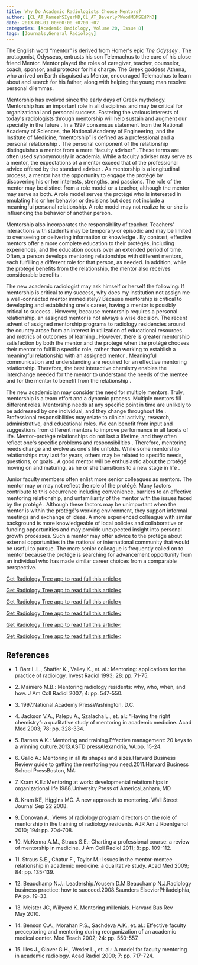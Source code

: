 ```yaml
---
title: Why Do Academic Radiologists Choose Mentors?
author: [CL_AT_RameshSIyerMD,CL_AT_BeverlyPWoodMDMSEdPhD]
date: 2013-08-01 00:00:00 +0700 +07
categories: [Academic Radiology, Volume 20, Issue 8]
tags: [Journals,General Radiology]
---
```

The English word “mentor” is derived from Homer's epic _The Odyssey_ . The protagonist, Odysseus, entrusts his son Telemachus to the care of his close friend Mentor. Mentor played the roles of caregiver, teacher, counselor, coach, sponsor, and protector for his charge. The Greek goddess Athena, who arrived on Earth disguised as Mentor, encouraged Telemachus to learn about and search for his father, along with helping the young man resolve personal dilemmas.

Mentorship has evolved since the early days of Greek mythology. Mentorship has an important role in all disciplines and may be critical for organizational and personal success. Fostering the various interests of today's radiologists through mentorship will help sustain and augment our specialty in the future . In a 1997 consensus statement from the National Academy of Sciences, the National Academy of Engineering, and the Institute of Medicine, “mentorship” is defined as a professional and a personal relationship . The personal component of the relationship distinguishes a mentor from a mere “faculty adviser” . These terms are often used synonymously in academia. While a faculty adviser may serve as a mentor, the expectations of a mentor exceed that of the professional advice offered by the standard adviser . As mentorship is a longitudinal process, a mentor has the opportunity to engage the protégé by discovering his or her interests, strengths, and passions. The role of the mentor may be distinct from a role model or a teacher, although the mentor may serve as both. A role model serves the protégé who is interested in emulating his or her behavior or decisions but does not include a meaningful personal relationship. A role model may not realize he or she is influencing the behavior of another person.

Mentorship also incorporates the responsibility of teacher. Teachers' interactions with students may be temporary or episodic and may be limited to overseeing or delivering information or knowledge . By contrast, effective mentors offer a more complete education to their protégés, including experiences, and the education occurs over an extended period of time. Often, a person develops mentoring relationships with different mentors, each fulfilling a different role for that person, as needed. In addition, while the protégé benefits from the relationship, the mentor also receives considerable benefits .

The new academic radiologist may ask himself or herself the following: If mentorship is critical to my success, why does my institution not assign me a well-connected mentor immediately? Because mentorship is critical to developing and establishing one's career, having a mentor is possibly critical to success . However, because mentorship requires a personal relationship, an assigned mentor is not always a wise decision. The recent advent of assigned mentorship programs to radiology residencies around the country arose from an interest in utilization of educational resources and metrics of outcomes of learning . However, there is greater mentorship satisfaction by both the mentor and the protégé when the protégé chooses their mentor to fulfill a specific role, rather than working to establish a meaningful relationship with an assigned mentor . Meaningful communication and understanding are required for an effective mentoring relationship. Therefore, the best interactive chemistry enables the interchange needed for the mentor to understand the needs of the mentee and for the mentor to benefit from the relationship .

The new academician may consider the need for multiple mentors. Truly, mentorship is a team effort and a dynamic process. Multiple mentors fill different roles. Mentorship needs at any specific point in time are unlikely to be addressed by one individual, and they change throughout life . Professional responsibilities may relate to clinical activity, research, administrative, and educational roles. We can benefit from input and suggestions from different mentors to improve performance in all facets of life. Mentor–protégé relationships do not last a lifetime, and they often reflect one's specific problems and responsibilities . Therefore, mentoring needs change and evolve as one's life unfolds. While some mentorship relationships may last for years, others may be related to specific needs, questions, or goals . A good mentor will be enthusiastic about the protégé moving on and maturing, as he or she transitions to a new stage in life .

Junior faculty members often enlist more senior colleagues as mentors. The mentor may or may not reflect the role of the protégé. Many factors contribute to this occurrence including convenience, barriers to an effective mentoring relationship, and unfamiliarity of the mentor with the issues faced by the protégé . Although these factors may be unimportant when the mentor is within the protégé's working environment, they support informal meetings and exchange of ideas. A more experienced colleague with similar background is more knowledgeable of local policies and collaborative or funding opportunities and may provide unexpected insight into personal growth processes. Such a mentor may offer advice to the protégé about external opportunities in the national or international community that would be useful to pursue. The more senior colleague is frequently called on to mentor because the protégé is searching for advancement opportunity from an individual who has made similar career choices from a comparable perspective.

[Get Radiology Tree app to read full this article<](https://clinicalpub.com/app)

[Get Radiology Tree app to read full this article<](https://clinicalpub.com/app)

[Get Radiology Tree app to read full this article<](https://clinicalpub.com/app)

[Get Radiology Tree app to read full this article<](https://clinicalpub.com/app)

[Get Radiology Tree app to read full this article<](https://clinicalpub.com/app)

[Get Radiology Tree app to read full this article<](https://clinicalpub.com/app)

## References

- 1\. Barr L.L., Shaffer K., Valley K., et. al.: Mentoring: applications for the practice of radiology. Invest Radiol 1993; 28: pp. 71-75.


- 2\. Mainiero M.B.: Mentoring radiology residents: why, who, when, and how. J Am Coll Radiol 2007; 4: pp. 547-550.


- 3\. 1997.National Academy PressWashington, D.C.


- 4\. Jackson V.A., Palepu A., Szalacha L., et. al.: “Having the right chemistry”: a qualitative study of mentoring in academic medicine. Acad Med 2003; 78: pp. 328-334.


- 5\. Barnes A.K.: Mentoring and training.Effective management: 20 keys to a winning culture.2013.ASTD pressAlexandria, VA:pp. 15-24.


- 6\. Gallo A.: Mentoring in all its shapes and sizes.Harvard Business Review guide to getting the mentoring you need.2011.Harvard Business School PressBoston, MA:


- 7\. Kram K.E.: Mentoring at work: developmental relationships in organizational life.1988.University Press of AmericaLanham, MD


- 8\.  Kram KE, Higgins MC. A new approach to mentoring. Wall Street Journal Sep 22 2008.


- 9\. Donovan A.: Views of radiology program directors on the role of mentorship in the training of radiology residents. AJR Am J Roentgenol 2010; 194: pp. 704-708.


- 10\. McKenna A.M., Straus S.E.: Charting a professional course: a review of mentorship in medicine. J Am Coll Radiol 2011; 8: pp. 109-112.


- 11\. Straus S.E., Chatur F., Taylor M.: Issues in the mentor-mentee relationship in academic medicine: a qualitative study. Acad Med 2009; 84: pp. 135-139.


- 12\. Beauchamp N.J.: Leadership.Yousem D.M.Beauchamp N.J.Radiology business practice: how to succeed.2008.Saunders ElsevierPhiladelphia, PA:pp. 19-33.


- 13\.  Meister JC, Willyerd K. Mentoring millenials. Harvard Bus Rev May 2010.


- 14\. Benson C.A., Morahan P.S., Sachdeva A.K., et. al.: Effective faculty preceptoring and mentoring during reorganization of an academic medical center. Med Teach 2002; 24: pp. 550-557.


- 15\. Illes J., Glover G.H., Wexler L., et. al.: A model for faculty mentoring in academic radiology. Acad Radiol 2000; 7: pp. 717-724.